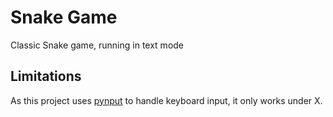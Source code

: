 # Snake Game

Classic Snake game, running in text mode

## Limitations
As this project uses [pynput](https://pypi.org/project/pynput/) to handle keyboard input, it only works under X.
